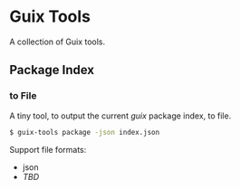 # Guix Tools

A collection of Guix tools.

## Package Index

### to File

A tiny tool, to output the current _guix_ package index, to file.

```bash
$ guix-tools package -json index.json
```

Support file formats:

- json
- _TBD_